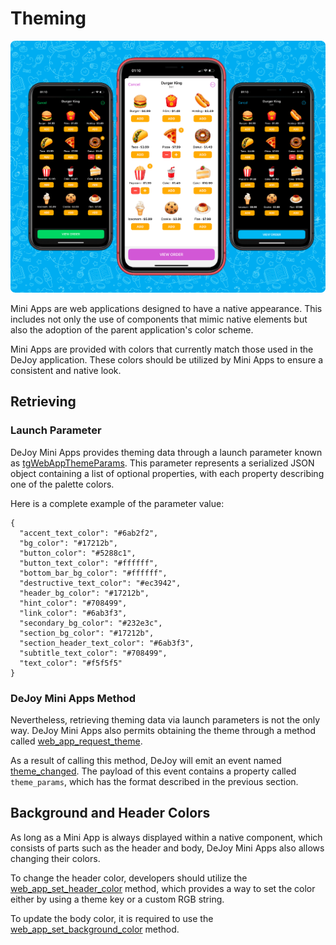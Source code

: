 # Theming

![Theming](./theming.png)

Mini Apps are web applications designed to have a native appearance. This includes not only the use of components that mimic native elements but also the adoption of the parent application's color scheme.

Mini Apps are provided with colors that currently match those used in the DeJoy application. These colors should be utilized by Mini Apps to ensure a consistent and native look.

## Retrieving
### Launch Parameter
DeJoy Mini Apps provides theming data through a launch parameter known as [tgWebAppThemeParams](../launch-parameters/about.md#tgwebappthemeparams). This parameter represents a serialized JSON object containing a list of optional properties, with each property describing one of the palette colors.

Here is a complete example of the parameter value:

```
{
  "accent_text_color": "#6ab2f2",
  "bg_color": "#17212b",
  "button_color": "#5288c1",
  "button_text_color": "#ffffff",
  "bottom_bar_bg_color": "#ffffff",
  "destructive_text_color": "#ec3942",
  "header_bg_color": "#17212b",
  "hint_color": "#708499",
  "link_color": "#6ab3f3",
  "secondary_bg_color": "#232e3c",
  "section_bg_color": "#17212b",
  "section_header_text_color": "#6ab3f3",
  "subtitle_text_color": "#708499",
  "text_color": "#f5f5f5"
}
```
### DeJoy Mini Apps Method
Nevertheless, retrieving theming data via launch parameters is not the only way. DeJoy Mini Apps also permits obtaining the theme through a method called [web_app_request_theme](../apps-communication/methods.md#web_app_request_theme).

As a result of calling this method, DeJoy will emit an event named [theme_changed](../apps-communication/events.md#theme_changed). The payload of this event contains a property called ```theme_params```, which has the format described in the previous section.

## Background and Header Colors
As long as a Mini App is always displayed within a native component, which consists of parts such as the header and body, DeJoy Mini Apps also allows changing their colors.

To change the header color, developers should utilize the [web_app_set_header_color](../apps-communication/methods.md#web_app_set_header_color) method, which provides a way to set the color either by using a theme key or a custom RGB string.

To update the body color, it is required to use the [web_app_set_background_color](../apps-communication/methods.md#web_app_set_background_color) method.